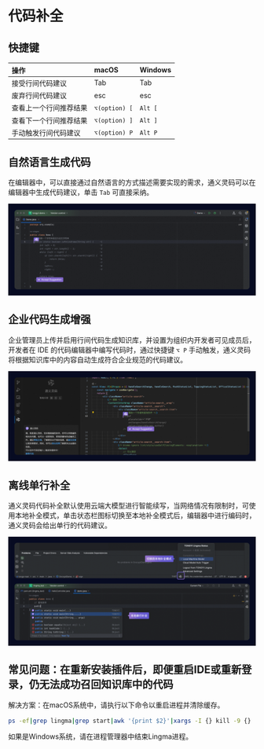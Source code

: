 # 代码补全

## 快捷键

|操作|macOS|Windows|
|:-|:-|:-|
|接受行间代码建议|Tab|Tab|
|废弃行间代码建议|esc|esc|
|查看上一个行间推荐结果|`⌥(option) [`|`Alt [`|
|查看下一个行间推荐结果|`⌥(option) ]`|`Alt ]`|
|手动触发行间代码建议|`⌥(option) P`|`Alt P`|

## 自然语言生成代码

在编辑器中，可以直接通过自然语言的方式描述需要实现的需求，通义灵码可以在编辑器中生成代码建议，单击 `Tab` 可直接采纳。

![Alt text](./images/2.1.png)

## 企业代码生成增强

企业管理员上传并启用行间代码生成知识库，并设置为组织内开发者可见成员后，开发者在 IDE 的代码编辑器中编写代码时，通过快捷键 `⌥ P` 手动触发，通义灵码将根据知识库中的内容自动生成符合企业规范的代码建议。

![Alt text](./images/2.1-1.png)

## 离线单行补全

通义灵码代码补全默认使用云端大模型进行智能续写，当网络情况有限制时，可使用本地补全模式，单击状态栏图标切换至本地补全模式后，编辑器中进行编码时，通义灵码会给出单行的代码建议。

![Alt text](./images/2.1-2.png)

## 常见问题：在重新安装插件后，即便重启IDE或重新登录，仍无法成功召回知识库中的代码

解决方案：在macOS系统中，请执行以下命令以重启进程并清除缓存。

```sh
ps -ef|grep lingma|grep start|awk '{print $2}'|xargs -I {} kill -9 {}
```

如果是Windows系统，请在进程管理器中结束Lingma进程。
